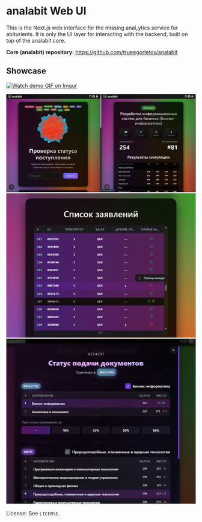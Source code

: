# analabit Web UI

This is the Next.js web interface for the missing anal_ytics service for abiturients. It is only the UI layer for interacting with the backend, built on top of the analabit core.

**Core (analabit) repository:** https://github.com/trueegorletov/analabit

## Showcase

[![Watch demo GIF on Imgur](https://img.shields.io/badge/Watch%20demo-Imgur-1bb76e?logo=imgur&logoColor=white)](https://imgur.com/ngIR9nI)

![Home page](.github/assets/1.png)
![Educational program dashboard](.github/assets/3.png)
![Abiturient details popup](.github/assets/2.png)



License: See `LICENSE`.
